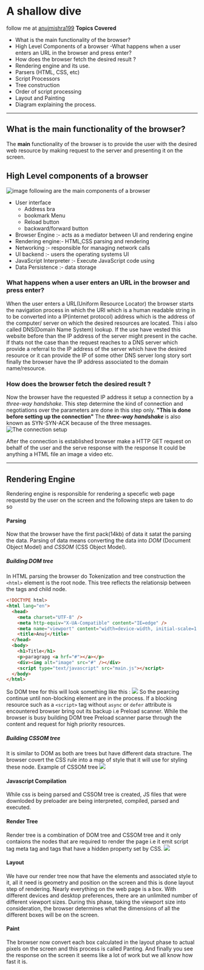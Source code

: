# A shallow dive

follow me at [anujmishra199](https://twitter.com/anujmishra199)
<strong>Topics Covered</strong>

- What is the main functionality of the browser?
- High Level Components of a browser
  -What happens when a user enters an URL in the browser and press enter?
- How does the browser fetch the desired result ?
- Rendering engine and its use.
- Parsers (HTML, CSS, etc)
- Script Processors
- Tree construction
- Order of script processing
- Layout and Painting
- Diagram explaining the process.

---

## What is the main functionality of the browser?

The **main** functionality of the browser is to provide the user with the desired web resource by making request to the server and presenting it on the screen.

## High Level components of a browser

![image](https://web-dev.imgix.net/image/T4FyVKpzu4WKF1kBNvXepbi08t52/PgPX6ZMyKSwF6kB8zIhB.png?auto=format&w=500)
following are the main components of a browser

- User interface
  - Address bra
  - bookmark Menu
  - Reload button
  - backward/forward button
- Browser Engine :- acts as a mediator between UI and rendering engine
- Rendering engine:- HTML,CSS parsing and rendering
- Networking :- responsible for managing network calls
- UI backend :- users the operating systems UI
- JavaScript Interpreter :- Execute JavaScript code using
- Data Persistence :- data storage

### What happens when a user enters an URL in the browser and press enter?

When the user enters a URL(Uniform Resource Locator) the browser starts the navigation process in which the URl which is a human readable string in to be converted into a IP(internet protocol) address which is the address of the computer/ server on which the desired resources are located.
This i also called DNS(Domain Name System) lookup. If the use have vested this website before than the IP address of the server might present in the cache. If thats not the case than the request reaches to a DNS server which provide a referral to the IP address of the server which have the desired resource or it can provide the IP of some other DNS server long story sort finally the browser have the IP address associated to the domain name/resource.

### How does the browser fetch the desired result ?

Now the browser have the requested IP address it setup a connection by a _three-way handshake_. This step determine the kind of connection and negotiations over the parameters are done in this step only. <strong> "This is done before setting up the connection"</strong> The <strong> _three-way handshake_ </strong> is also known as SYN-SYN-ACK because of the three messages.
![The connection setup](https://developer.mozilla.org/en-US/docs/Web/Performance/How_browsers_work/ssl.jpg)

After the connection is established browser make a HTTP GET request on behalf of the user and the serve response with the response It could be anything a HTML file an image a video etc.

---

## Rendering Engine

Rendering engine is responsible for rendering a specefic web page requestd by the user on the screen and the following steps are taken to do so

#### Parsing

Now that the browser have the first pack(14kb) of data it satat the parsing the data. Parsing of data means converting the data into _DOM_ (Document Object Model) and _CSSOM_ (CSS Object Model).

##### Building DOM tree

In HTML parsing the browser do Tokenization and tree construction the `<html>` element is the root node. This tree reflects the relationsip between the tags and child node.

```html
<!DOCTYPE html>
<html lang="en">
  <head>
    <meta charset="UTF-8" />
    <meta http-equiv="X-UA-Compatible" content="IE=edge" />
    <meta name="viewport" content="width=device-width, initial-scale=1.0" />
    <title>Anuj</title>
  </head>
  <body>
    <h1>Title</h1>
    <p>paragrapg <a hrf="#"></a></p>
    <div><img alt="image" src="#" /></div>
    <script type="text/javascript" src="main.js"></script>
  </body>
</html>
```

So DOM tree for this will look something like this :
![](https://developer.mozilla.org/en-US/docs/Web/Performance/How_browsers_work/dom.gif)
So the pearcing continue until non-blocking element are in the process. If a blocking resource such as a `<script>` tag without `async` or `defer` attribute is encountered browser bring out its backup i.e Preload scanner.
While the browser is busy building DOM tree Preload scanner parse through the content and request for high priority resources.

##### Building CSSOM tree

It is similar to DOM as both are trees but have different data stracture. The browser covert the CSS rule into a map of style that it will use for styling these node.
Example of CSSOM tree
![](https://web-dev.imgix.net/image/C47gYyWYVMMhDmtYSLOWazuyePF2/keK3wDv9k2KzJA9QubFx.png?auto=format&w=650)

#### Javascript Compilation

While css is being parsed and CSSOM tree is created, JS files that were downloded by preloader are being interpreted, compiled, parsed and executed.

#### Render Tree

Render tree is a combination of DOM tree and CSSOM tree and it only contaions the nodes that are required to render the page i.e it emit script tag meta tag and tags that have a hidden property set by CSS.
![](https://web-dev.imgix.net/image/C47gYyWYVMMhDmtYSLOWazuyePF2/b6Z2Gu6UD1x1imOu1tJV.png?auto=format&w=845)

#### Layout

We have our render tree now that have the elements and associated style to it, all it need is geometry and position on the screen and this is done layout step of rendering.
Nearly everything on the web page is a box. With different devices and desktop preferences, there are an unlimited number of different viewport sizes.
During this phase, taking the viewport size into consideration, the browser determines what the dimensions of all the different boxes will be on the screen.

#### Paint

The browser now convert each box calculated in the layout phase to actual pixels on the screen and this process is called Panting.
And finally you see the response on the screen it seems like a lot of work but we all know how fast it is.